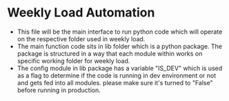 # Weekly Load Automation

- This file will be the main interface to run python code which will operate on the respective folder used in weekly load.
- The main function code sits in lib folder which is a python package. The package is structured in a way that each module within works on specific working folder for weekly load.
- The config module in lib package has a variable "IS_DEV" which is used as a flag to determine if the code is running in dev environment or not and gets fed into all modules. please make sure it's turned to "False" before running in production.
